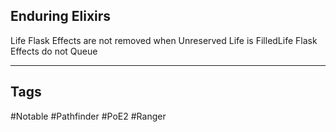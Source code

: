 ## Enduring Elixirs
Life Flask Effects are not removed when Unreserved Life is FilledLife Flask Effects do not Queue

---
## Tags
#Notable
#Pathfinder
#PoE2
#Ranger
